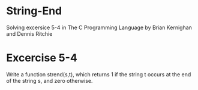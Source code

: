 # String-End

Solving excersice 5-4 in The C Programming Language by Brian Kernighan and Dennis Ritchie

# Excercise 5-4
Write a function strend(s,t), which returns 1 if the string t occurs at the end of the string s, and zero otherwise.
